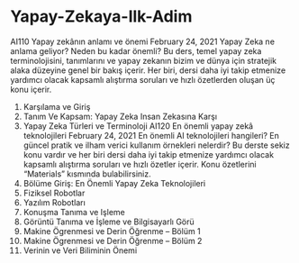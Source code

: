 # Yapay-Zekaya-Ilk-Adim

AI110 Yapay zekânın anlamı ve önemi
February 24, 2021
Yapay Zeka ne anlama geliyor? Neden bu kadar önemli? Bu ders, temel yapay zeka terminolojisini, tanımlarını ve yapay zekanın bizim ve dünya için stratejik alaka düzeyine genel bir bakış içerir.
Her biri, dersi daha iyi takip etmenize yardımcı olacak kapsamlı alıştırma soruları ve hızlı özetlerden oluşan üç konu içerir. 
1. Karşılama ve Giriş
2. Tanım Ve Kapsam: Yapay Zeka Insan Zekasına Karşı
3. Yapay Zeka Türleri ve Terminoloji
   AI120 En önemli yapay zekâ teknolojileri
   February 24, 2021
   En önemli AI teknolojileri hangileri? En güncel pratik ve ilham verici kullanım örnekleri nelerdir?
   Bu derste sekiz konu vardır ve her biri dersi daha iyi takip etmenize yardımcı olacak kapsamlı alıştırma soruları ve hızlı özetler içerir. Konu özetlerini “Materials” kısmında bulabilirsiniz.
4. Bölüme Giriş: En Önemli Yapay Zeka Teknolojileri
5. Fiziksel Robotlar
6. Yazılım Robotları
7. Konuşma Tanıma ve Işleme
8. Görüntü Tanıma ve İşleme ve Bilgisayarlı Görü
9. Makine Ögrenmesi ve Derin Öğrenme – Bölüm 1
10. Makine Ögrenmesi ve Derin Öğrenme – Bölüm 2
11. Verinin ve Veri Biliminin Önemi
